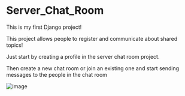 # Server_Chat_Room
This is my first Django project!

This project allows people to register and communicate about shared topics!

Just start by creating a profile in the server chat room project.

Then create a new chat room or join an existing one and start sending messages to the people in the chat room

![image](https://github.com/IDaneva/Server_Chat_Room/assets/101068051/75a8826d-aa9c-4408-af48-691743c10125)
